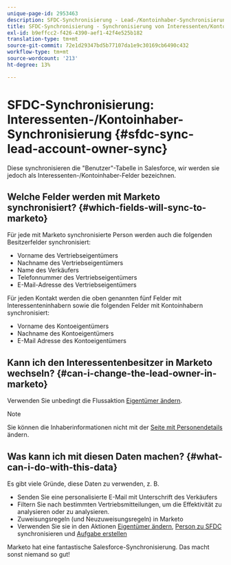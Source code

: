 ```yaml
---
unique-page-id: 2953463
description: SFDC-Synchronisierung - Lead-/Kontoinhaber-Synchronisierung - Marketo Dokumente - Produktdokumentation
title: SFDC-Synchronisierung - Synchronisierung von Interessenten/Kontoinhabern
exl-id: b9effcc2-f426-4390-aef1-42f4e525b182
translation-type: tm+mt
source-git-commit: 72e1d29347bd5b77107da1e9c30169cb6490c432
workflow-type: tm+mt
source-wordcount: '213'
ht-degree: 13%

---
```


# SFDC-Synchronisierung: Interessenten-/Kontoinhaber-Synchronisierung {#sfdc-sync-lead-account-owner-sync}

Diese synchronisieren die &quot;Benutzer&quot;-Tabelle in Salesforce, wir werden sie jedoch als Interessenten-/Kontoinhaber-Felder bezeichnen.

## Welche Felder werden mit Marketo synchronisiert? {#which-fields-will-sync-to-marketo}

Für jede mit Marketo synchronisierte Person werden auch die folgenden Besitzerfelder synchronisiert:

* Vorname des Vertriebseigentümers
* Nachname des Vertriebseigentümers
* Name des Verkäufers
* Telefonnummer des Vertriebseigentümers
* E-Mail-Adresse des Vertriebseigentümers

Für jeden Kontakt werden die oben genannten fünf Felder mit Interessenteninhabern sowie die folgenden Felder mit Kontoinhabern synchronisiert:

* Vorname des Kontoeigentümers
* Nachname des Kontoeigentümers
* E-Mail Adresse des Kontoeigentümers

## Kann ich den Interessentenbesitzer in Marketo wechseln? {#can-i-change-the-lead-owner-in-marketo}

Verwenden Sie unbedingt die Flussaktion [Eigentümer ändern](/help/marketo/product-docs/core-marketo-concepts/smart-campaigns/salesforce-flow-actions/change-owner.md).

>[!NOTE]
>
>Sie können die Inhaberinformationen nicht mit der [Seite mit Personendetails](/help/marketo/product-docs/core-marketo-concepts/smart-lists-and-static-lists/managing-people-in-smart-lists/using-the-person-detail-page.md) ändern.

## Was kann ich mit diesen Daten machen? {#what-can-i-do-with-this-data}

Es gibt viele Gründe, diese Daten zu verwenden, z. B.

* Senden Sie eine personalisierte E-Mail mit Unterschrift des Verkäufers
* Filtern Sie nach bestimmten Vertriebsmitteilungen, um die Effektivität zu analysieren oder zu analysieren.
* Zuweisungsregeln (und Neuzuweisungsregeln) in Marketo
* Verwenden Sie sie in den Aktionen [Eigentümer ändern](/help/marketo/product-docs/core-marketo-concepts/smart-campaigns/salesforce-flow-actions/change-owner.md), [Person zu SFDC](/help/marketo/product-docs/core-marketo-concepts/smart-campaigns/salesforce-flow-actions/sync-person-to-sfdc.md) synchronisieren und [Aufgabe erstellen](/help/marketo/product-docs/core-marketo-concepts/smart-campaigns/salesforce-flow-actions/create-task.md)

Marketo hat eine fantastische Salesforce-Synchronisierung. Das macht sonst niemand so gut!
